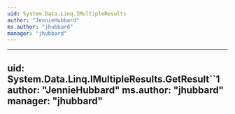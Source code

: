 ```yaml
---
uid: System.Data.Linq.IMultipleResults
author: "JennieHubbard"
ms.author: "jhubbard"
manager: "jhubbard"
---
```


---
uid: System.Data.Linq.IMultipleResults.GetResult``1
author: "JennieHubbard"
ms.author: "jhubbard"
manager: "jhubbard"
---
